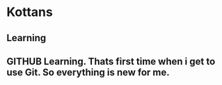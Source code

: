 # Kottans
Learning
---
GITHUB Learning.
Thats first time when i get to use Git. So everything is new for me.
---